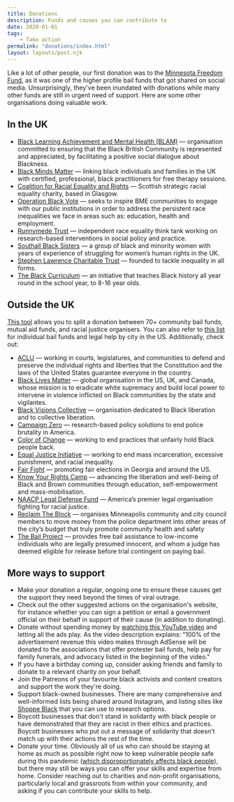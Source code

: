 ```yaml
---
title: Donations
description: Funds and causes you can contribute to
date: 2020-01-01
tags: 
    - Take action
permalink: "donations/index.html"
layout: layouts/post.njk
---
```

Like a lot of other people, our first donation was to the [Minnesota Freedom Fund](https://minnesotafreedomfund.org/), as it was one of the higher profile bail funds that got shared on social media. Unsurprisingly, they've been inundated with donations while many other funds are still in urgent need of support. Here are some other organisations doing valuable work.

## In the UK
- [Black Learning Achievement and Mental Health (BLAM)](https://blamcharity.com/) — organisation committed to ensuring that the Black British Community is represented and appreciated, by facilitating a positive social dialogue about Blackness.
- [Black Minds Matter](https://www.gofundme.com/f/black-minds-matter-uk) — linking black individuals and families in the UK with certified, professional, black practitioners for free therapy sessions.
- [Coalition for Racial Equality and Rights](https://www.crer.scot/) — Scottish strategic racial equality charity, based in Glasgow.
- [Operation Black Vote](https://www.obv.org.uk/) — seeks to inspire BME communities to engage with our public institutions in order to address the persistent race inequalities we face in areas such as: education, health and employment.  
- [Runnymede Trust](https://www.runnymedetrust.org/support-us/donations.html) — independent race equality think tank working on research-based interventions in social policy and practice.
- [Southall Black Sisters](https://southallblacksisters.org.uk/) — a group of black and minority women with years of experience of struggling for women’s human rights in the UK. 
- [Stephen Lawrence Charitable Trust](https://www.stephenlawrence.org.uk/) — founded to tackle inequality in all forms.
- [The Black Curriculum](https://www.theblackcurriculum.com/) — an initiative that teaches Black history all year round in the school year, to 8-16 year olds. 

## Outside the UK
[This tool](https://secure.actblue.com/donate/bail_funds_george_floyd) allows you to split a donation between 70+ community bail funds, mutual aid funds, and racial justice organisers. You can also refer to [this list](https://docs.google.com/document/d/1X4-YS3vFn5CLL9QtJSU0xqmTh_h8XilXgOqGAjZISBI/mobilebasic) for individual bail funds and legal help by city in the US. Additionally, check out:

- [ACLU](https://www.aclu.org/) — working in courts, legislatures, and communities to defend and preserve the individual rights and liberties that the Constitution and the laws of the United States guarantee everyone in the country.
- [Black Lives Matter](https://blacklivesmatter.com/) — global organisation in the US, UK, and Canada, whose mission is to eradicate white supremacy and build local power to intervene in violence inflicted on Black communities by the state and vigilantes.
- [Black Visions Collective](https://www.blackvisionsmn.org/) — organisation dedicated to Black liberation and to collective liberation.
- [Campaign Zero](https://www.joincampaignzero.org/) — research-based policy solutions to end police brutality in America.
- [Color of Change](https://colorofchange.org/) — working to end practices that unfairly hold Black people back.
- [Equal Justice Initiative](https://eji.org/) — working to end mass incarceration, excessive punishment, and racial inequality.
- [Fair Fight](https://fairfight.com/about-fair-fight/) — promoting fair elections in Georgia and around the US.
- [Know Your Rights Camp](https://www.knowyourrightscamp.com/) — advancing the liberation and well-being of Black and Brown communities through education, self-empowerment and mass-mobilisation.
- [NAACP Legal Defense Fund](https://www.naacpldf.org/support/) — America’s premier legal organisation fighting for racial justice.
- [Reclaim The Block](https://www.reclaimtheblock.org/) — organises Minneapolis community and city council members to move money from the police department into other areas of the city’s budget that truly promote community health and safety
- [The Bail Project](https://bailproject.org/) — provides free bail assistance to low-income individuals who are legally presumed innocent, and whom a judge has deemed eligible for release before trial contingent on paying bail.

## More ways to support

- Make your donation a regular, ongoing one to ensure these causes get the support they need beyond the times of viral outrage.
- Check out the other suggested actions on the organisation's website, for instance whether you can sign a petition or email a government official on their behalf in support of their cause (in addition to donating).
- Donate without spending money by [watching this YouTube video](https://www.youtube.com/watch?v=bCgLa25fDHM) and letting all the ads play. As the video description explains: "100% of the advertisement revenue this video makes through AdSense will be donated to the associations that offer protester bail funds, help pay for family funerals, and advocacy listed in the beginning of the video." 
- If you have a birthday coming up, consider asking friends and family to donate to a relevant charity on your behalf.
- Join the Patreons of your favourite black activists and content creators and support the work they're doing.
- Support black-owned businesses. There are many comprehensive and well-informed lists being shared around Instagram, and listing sites like [Shoppe Black](https://shoppeblack.us/) that you can use to research options.
- Boycott businesses that don't stand in solidarity with black people or have demonstrated that they are racist in their ethics and practices. Boycott businesses who put out a message of solidarity that doesn't match up with their actions the rest of the time.
- Donate your time. Obviously all of us who can should be staying at home as much as possible right now to keep vulnerable people safe during this pandemic ([which disproportionately affects black people](https://hbr.org/2020/05/the-disproportionate-impact-of-covid-19-on-black-health-care-workers-in-the-u-s)), but there may still be ways you can offer your skills and expertise from home. Consider reaching out to charities and non-profit organisations, particularly local and grassroots from within your community, and asking if you can contribute your skills to help.